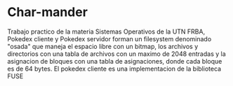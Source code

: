 # Char-mander


Trabajo practico de la materia Sistemas Operativos de la UTN FRBA, Pokedex cliente y Pokedex servidor forman un filesystem denominado "osada" que maneja el espacio libre con un bitmap, los archivos y directorios con una tabla de archivos con un maximo de 2048 entradas y la asignacion de bloques con una tabla de asignaciones, donde cada bloque es de 64 bytes.
El pokedex cliente es una implementacion de la biblioteca FUSE

